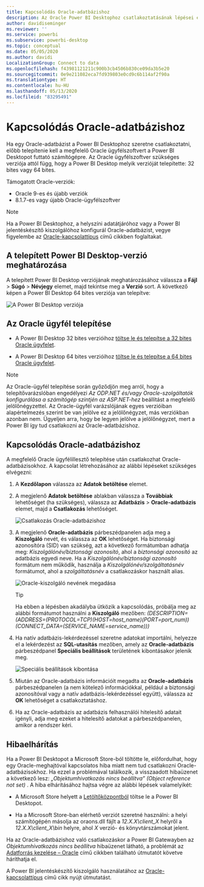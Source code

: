 ```yaml
---
title: Kapcsolódás Oracle-adatbázishoz
description: Az Oracle Power BI Desktophoz csatlakoztatásának lépései és az ahhoz szükséges letöltések
author: davidiseminger
ms.reviewer: ''
ms.service: powerbi
ms.subservice: powerbi-desktop
ms.topic: conceptual
ms.date: 05/05/2020
ms.author: davidi
LocalizationGroup: Connect to data
ms.openlocfilehash: f43981121211c900b3cb4506b830ce09da3b5e20
ms.sourcegitcommit: 0e9e211082eca7fd939803e0cd9c6b114af2f90a
ms.translationtype: HT
ms.contentlocale: hu-HU
ms.lasthandoff: 05/13/2020
ms.locfileid: "83295491"
---
```

# <a name="connect-to-an-oracle-database"></a>Kapcsolódás Oracle-adatbázishoz
Ha egy Oracle-adatbázist a Power BI Desktophoz szeretne csatlakoztatni, előbb telepítenie kell a megfelelő Oracle ügyfélszoftvert a Power BI Desktopot futtató számítógépre. Az Oracle ügyfélszoftver szükséges verziója attól függ, hogy a Power BI Desktop melyik verzióját telepítette: 32 bites vagy 64 bites.

Támogatott Oracle-verziók: 
- Oracle 9-es és újabb verziók
- 8\.1.7-es vagy újabb Oracle-ügyfélszoftver

> [!NOTE]
> Ha a Power BI Desktophoz, a helyszíni adatátjáróhoz vagy a Power BI jelentéskészítő kiszolgálóhoz konfigurál Oracle-adatbázist, vegye figyelembe az [Oracle-kapcsolattípus](https://docs.microsoft.com/sql/reporting-services/report-data/oracle-connection-type-ssrs?view=sql-server-ver15) című cikkben foglaltakat. 


## <a name="determining-which-version-of-power-bi-desktop-is-installed"></a>A telepített Power BI Desktop-verzió meghatározása
A telepített Power BI Desktop verziójának meghatározásához válassza a **Fájl** > **Súgó** > **Névjegy** elemet, majd tekintse meg a **Verzió** sort. A következő képen a Power BI Desktop 64 bites verziója van telepítve:

![A Power BI Desktop verziója](media/desktop-connect-oracle-database/connect-oracle-database_1.png)

## <a name="installing-the-oracle-client"></a>Az Oracle ügyfél telepítése
- A Power BI Desktop 32 bites verzióihoz [töltse le és telepítse a 32 bites Oracle ügyfelet](https://www.oracle.com/technetwork/topics/dotnet/utilsoft-086879.html).

- A Power BI Desktop 64 bites verzióihoz [töltse le és telepítse a 64 bites Oracle ügyfelet](https://www.oracle.com/database/technologies/odac-downloads.html).

> [!NOTE]
> Az Oracle-ügyfél telepítése során győződjön meg arról, hogy a telepítővarázslóban engedélyezi *Az ODP.NET és/vagy Oracle-szolgáltatók konfigurálása a számítógép szintjén az ASP.NET-hez* beállítást a megfelelő jelölőnégyzettel. Az Oracle-ügyfél varázslójának egyes verzióiban alapértelmezés szerint be van jelölve ez a jelölőnégyzet, más verziókban azonban nem. Ügyeljen arra, hogy be legyen jelölve a jelölőnégyzet, mert a Power BI így tud csatlakozni az Oracle-adatbázishoz.

## <a name="connect-to-an-oracle-database"></a>Kapcsolódás Oracle-adatbázishoz
A megfelelő Oracle ügyfélillesztő telepítése után csatlakozhat Oracle-adatbázisokhoz. A kapcsolat létrehozásához az alábbi lépéseket szükséges elvégezni:

1. A **Kezdőlapon** válassza az **Adatok betöltése** elemet. 

2. A megjelenő **Adatok betöltése** ablakban válassza a **Továbbiak** lehetőséget (ha szükséges), válassza az **Adatbázis** > **Oracle-adatbázis** elemet, majd a **Csatlakozás** lehetőséget.
   
   ![Csatlakozás Oracle-adatbázishoz](media/desktop-connect-oracle-database/connect-oracle-database_2.png)
2. A megjelenő **Oracle-adatbázis** párbeszédpanelen adja meg a **Kiszolgáló** nevét, és válassza az **OK** lehetőséget. Ha biztonsági azonosítóra (SID) van szükség, azt a következő formátumban adhatja meg: *Kiszolgálónév/biztonsági azonosító*, ahol a *biztonsági azonosító* az adatbázis egyedi neve. Ha a *Kiszolgálónév/biztonsági azonosító* formátum nem működik, használja a *Kiszolgálónév/szolgáltatásnév* formátumot, ahol a *szolgáltatásnév* a csatlakozáskor használt alias.


   ![Oracle-kiszolgáló nevének megadása](media/desktop-connect-oracle-database/connect-oracle-database_3.png)

   > [!TIP]
   > Ha ebben a lépésben akadályba ütközik a kapcsolódás, próbálja meg az alábbi formátumot használni a **Kiszolgáló** mezőben: *(DESCRIPTION=(ADDRESS=(PROTOCOL=TCP)(HOST=host_name)(PORT=port_num))(CONNECT_DATA=(SERVICE_NAME=service_name)))*
   
3. Ha natív adatbázis-lekérdezéssel szeretne adatokat importálni, helyezze el a lekérdezést az **SQL-utasítás** mezőben, amely az **Oracle-adatbázis** párbeszédpanel **Speciális beállítások** területének kibontásakor jelenik meg.
   
   ![Speciális beállítások kibontása](media/desktop-connect-oracle-database/connect-oracle-database_4.png)
4. Miután az Oracle-adatbázis információit megadta az **Oracle-adatbázis** párbeszédpanelen (a nem kötelező információkkal, például a biztonsági azonosítóval vagy a natív adatbázis-lekérdezéssel együtt), válassza az **OK** lehetőséget a csatlakoztatáshoz.
5. Ha az Oracle-adatbázis az adatbázis felhasználói hitelesítő adatait igényli, adja meg ezeket a hitelesítő adatokat a párbeszédpanelen, amikor a rendszer kéri.


## <a name="troubleshooting"></a>Hibaelhárítás

Ha a Power BI Desktopot a Microsoft Store-ból töltötte le, előfordulhat, hogy egy Oracle-meghajtóval kapcsolatos hiba miatt nem tud csatlakozni Oracle-adatbázisokhoz. Ha ezzel a problémával találkozik, a visszaadott hibaüzenet a következő lesz: *„Objektumhivatkozás nincs beállítva” (Object reference not set)* . A hiba elhárításához hajtsa végre az alábbi lépések valamelyikét:

* A Microsoft Store helyett a [Letöltőközpontból](https://www.microsoft.com/download/details.aspx?id=58494) töltse le a Power BI Desktopot.

* Ha a Microsoft Store-ban elérhető verziót szeretné használni: a helyi számítógépén másolja az oraons.dll fájlt a _12.X.X\client_X_ helyről a _12.X.X\client_X\bin_ helyre, ahol _X_ verzió- és könyvtárszámokat jelent.

Ha az Oracle-adatbázishoz való csatlakozáskor a Power BI Gatewayben az *Objektumhivatkozás nincs beállítva* hibaüzenet látható, a problémát az [Adatforrás kezelése – Oracle](service-gateway-onprem-manage-oracle.md) című cikkben található útmutatót követve háríthatja el.

A Power BI jelentéskészítő kiszolgáló használatához az [Oracle-kapcsolattípus](https://docs.microsoft.com/sql/reporting-services/report-data/oracle-connection-type-ssrs?view=sql-server-ver15) című cikk nyújt útmutatást.
